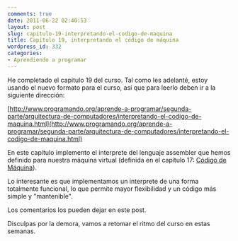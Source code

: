 ```yaml
---
comments: true
date: 2011-06-22 02:40:53
layout: post
slug: capitulo-19-interpretando-el-codigo-de-maquina
title: Capitulo 19, interpretando el código de máquina
wordpress_id: 332
categories:
- Aprendiendo a programar
---
```


He completado el capitulo 19 del curso. Tal como les adelanté, estoy usando el nuevo formato para el curso, así que para leerlo deben ir a la siguiente dirección:

[http://www.programando.org/aprende-a-programar/segunda-parte/arquitectura-de-computadores/interpretando-el-codigo-de-maquina.html](http://www.programando.org/aprende-a-programar/segunda-parte/arquitectura-de-computadores/interpretando-el-codigo-de-maquina.html)

En este capítulo implemento el interprete del lenguaje assembler que hemos definido para nuestra máquina virtual (definida en el capítulo 17: [Código de Máquina](http://www.programando.org/aprende-a-programar/segunda-parte/arquitectura-de-computadores/codigo-de-maquina.html)).

Lo interesante es que implementamos un interprete de una forma totalmente funcional, lo que permite mayor flexibilidad y un código más simple y "mantenible".

Los comentarios los pueden dejar en este post.

Disculpas por la demora, vamos a retomar el ritmo del curso en estas semanas.
